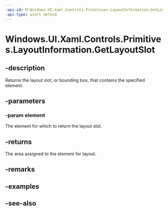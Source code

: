 ```yaml
---
-api-id: M:Windows.UI.Xaml.Controls.Primitives.LayoutInformation.GetLayoutSlot(Windows.UI.Xaml.FrameworkElement)
-api-type: winrt method
---
```


<!-- Method syntax
public Windows.Foundation.Rect GetLayoutSlot(Windows.UI.Xaml.FrameworkElement element)
-->

# Windows.UI.Xaml.Controls.Primitives.LayoutInformation.GetLayoutSlot

## -description
Returns the layout slot, or bounding box, that contains the specified element.



## -parameters
### -param element
The element for which to return the layout slot.

## -returns
The area assigned to the element for layout.

## -remarks

## -examples

## -see-also
